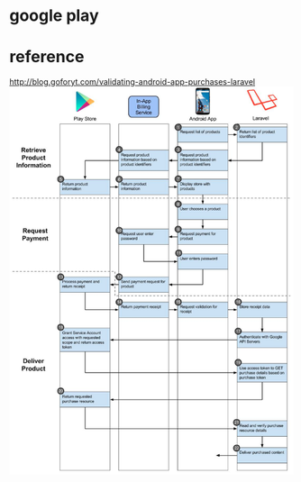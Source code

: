 # google play 


# reference 
http://blog.goforyt.com/validating-android-app-purchases-laravel
![img.png](../img/img.png)
